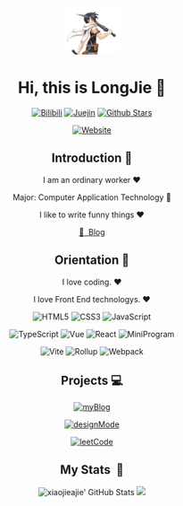<div align=center>

<img alt="Yiyang Sun" src="./assets/avatar.png" width="100" />

# Hi, this is LongJie 👋

<p>

[![Bilibili](https://img.shields.io/badge/dynamic/json?labelColor=FE7398&logo=bilibili&logoColor=white&label=bilibili%20fans&color=00aeec&query=%24.data.totalSubs&url=https%3A%2F%2Fapi.spencerwoo.com%2Fsubstats%2F%3Fsource%3Dbilibili%26queryKey%3D66458213)](https://space.bilibili.com/66458213)
[![Juejin](https://img.shields.io/badge/juejin-%E6%BC%86%E9%BB%91%E4%B9%8B%E7%89%99-1e80ff?logo=bytedance)](https://juejin.cn/user/4010632618185038)
[![Github Stars](https://img.shields.io/github/stars/qiheizhiya?color=faf408&label=github%20stars&logo=github)](https://github.com/xiaojieajie)

[![Website](https://img.shields.io/badge/personal%20website-llongjie.top-b860ff?logo=html5&logoColor=white&labelColor=red)](https://llongjie.top)

</p>

<!-- <p> -->

<!-- [![Wechat Subscription Account](https://img.shields.io/badge/subscription%20account-%E5%AD%99%E8%BD%B6%E6%89%AC-1e80ff?logo=wechat)](https://mp.weixin.qq.com/mp/profile_ext?action=home&__biz=MzIwNzQxNTgxNQ==&scene=124#wechat_redirect) -->

<!-- </p> -->

## Introduction 🙌

I am an ordinary worker ❤️

Major: Computer Application Technology 👀

I like to write funny things ❤️

[📖 &nbsp;Blog](http://www.llongjie.top)

## Orientation 🎯

I love coding. ❤️

I love Front End technologys. ❤️

<p>

![HTML5](https://img.shields.io/badge/-HTML5-red?logo=html5&logoColor=white)
![CSS3](https://img.shields.io/badge/-CSS3-blue?logo=css3&logoColor=white)
![JavaScript](https://img.shields.io/badge/-JavaScript-yellow?logo=javascript&logoColor=white)

</p>

<p>

![TypeScript](https://img.shields.io/badge/-TypeScript-blue?logo=typescript&logoColor=white)
![Vue](https://img.shields.io/badge/-Vue-34495e?logo=vue.js)
![React](https://img.shields.io/badge/-React-282c34?logo=react)
![MiniProgram](https://img.shields.io/badge/-MiniProgram-07c160?logo=wechat&logoColor=white)

</p>

<p>

![Vite](https://img.shields.io/badge/-Vite-646cff?logo=vite&logoColor=white)
![Rollup](https://img.shields.io/badge/-Rollup-ef3335?logo=rollup.js&logoColor=white)
![Webpack](https://img.shields.io/badge/-Webpack-1a6bac?logo=webpack)

</p>

## Projects 💻

[![myBlog](https://github-readme-stats.vercel.app/api/pin/?username=qiheizhiya&repo=myBlog)](https://github.com/qiheizhiya/myBlog)

[![designMode](https://github-readme-stats.vercel.app/api/pin/?username=xiaojieajie&repo=designMode)](https://github.com/xiaojieajie/designMode)

[![leetCode](https://github-readme-stats.vercel.app/api/pin/?username=xiaojieajie&repo=leetCode)](https://github.com/xiaojieajie/leetcode)


## My Stats &nbsp;🍁 

<div>
  <img height="160em" src="https://github-readme-stats-one-bice.vercel.app/api?username=xiaojieajie&theme=tokyonight&show_icons=true&role=OWNER,ORGANIZATION_MEMBER,COLLABORATOR" alt="xiaojieajie' GitHub Stats"/>
  <img height="160em" src="https://github-readme-stats.vercel.app/api/top-langs/?username=xiaojieajie&layout=compact&theme=radical" />
</div>

